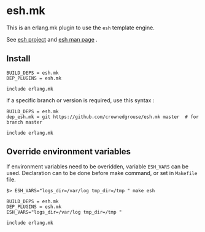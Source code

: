 # esh.mk

This is an erlang.mk plugin to use the `esh` template engine.

See [esh project](https://github.com/jirutka/esh) and [esh man page](https://github.com/jirutka/esh/blob/master/esh.1.adoc) .

## Install

```make
BUILD_DEPS = esh.mk
DEP_PLUGINS = esh.mk

include erlang.mk
```

if a specific branch or version is required, use this syntax :

```make
BUILD_DEPS = esh.mk
dep_esh.mk = git https://github.com/crownedgrouse/esh.mk master  # for branch master

include erlang.mk
```



## Override environment variables

If environment variables need to be overidden, variable `ESH_VARS` can be used.
Declaration can to be done before make command, or set in `Makefile` file.

```shell
$> ESH_VARS="logs_dir=/var/log tmp_dir=/tmp " make esh
``` 

```make
BUILD_DEPS = esh.mk
DEP_PLUGINS = esh.mk
ESH_VARS="logs_dir=/var/log tmp_dir=/tmp "

include erlang.mk
```
